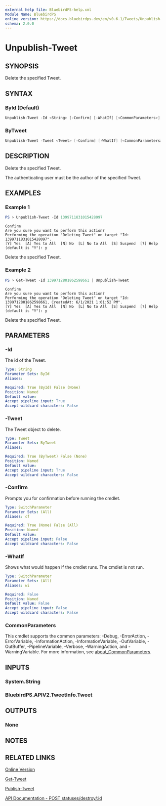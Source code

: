 ```yaml
---
external help file: BluebirdPS-help.xml
Module Name: BluebirdPS
online version: https://docs.bluebirdps.dev/en/v0.6.1/Tweets/Unpublish-Tweet
schema: 2.0.0
---
```


# Unpublish-Tweet

## SYNOPSIS

Delete the specified Tweet.

## SYNTAX

### ById (Default)

```powershell
Unpublish-Tweet -Id <String> [-Confirm] [-WhatIf] [<CommonParameters>]
```

### ByTweet

```powershell
Unpublish-Tweet -Tweet <Tweet> [-Confirm] [-WhatIf] [<CommonParameters>]
```

## DESCRIPTION

Delete the specified Tweet.

The authenticating user must be the author of the specified Tweet.

## EXAMPLES

### Example 1

```powershell
PS > Unpublish-Tweet -Id 1399711831015428097
```

```text
Confirm
Are you sure you want to perform this action?
Performing the operation "Deleting Tweet" on target "Id: 1399711831015428097".
[Y] Yes  [A] Yes to All  [N] No  [L] No to All  [S] Suspend  [?] Help (default is "Y"): y
```

Delete the specified Tweet.

### Example 2

```powershell
PS > Get-Tweet -Id 1399712801862598661 | Unpublish-Tweet
```

```text
Confirm
Are you sure you want to perform this action?
Performing the operation "Deleting Tweet" on target "Id: 1399712801862598661, CreatedAt: 6/1/2021 1:01:52 PM".
[Y] Yes  [A] Yes to All  [N] No  [L] No to All  [S] Suspend  [?] Help (default is "Y"): y
```

Delete the specified Tweet.

## PARAMETERS

### -Id

The id of the Tweet.

```yaml
Type: String
Parameter Sets: ById
Aliases:

Required: True (ById) False (None)
Position: Named
Default value:
Accept pipeline input: True
Accept wildcard characters: False
```

### -Tweet

The Tweet object to delete.

```yaml
Type: Tweet
Parameter Sets: ByTweet
Aliases:

Required: True (ByTweet) False (None)
Position: Named
Default value:
Accept pipeline input: True
Accept wildcard characters: False
```

### -Confirm

Prompts you for confirmation before running the cmdlet.

```yaml
Type: SwitchParameter
Parameter Sets: (All)
Aliases: cf

Required: True (None) False (All)
Position: Named
Default value:
Accept pipeline input: False
Accept wildcard characters: False
```

### -WhatIf

Shows what would happen if the cmdlet runs.
The cmdlet is not run.

```yaml
Type: SwitchParameter
Parameter Sets: (All)
Aliases: wi

Required: False
Position: Named
Default value: False
Accept pipeline input: False
Accept wildcard characters: False
```

### CommonParameters

This cmdlet supports the common parameters: -Debug, -ErrorAction, -ErrorVariable, -InformationAction, -InformationVariable, -OutVariable, -OutBuffer, -PipelineVariable, -Verbose, -WarningAction, and -WarningVariable. For more information, see [about_CommonParameters](http://go.microsoft.com/fwlink/?LinkID=113216).

## INPUTS

### System.String

### BluebirdPS.APIV2.TweetInfo.Tweet

## OUTPUTS

### None

## NOTES

## RELATED LINKS

[Online Version](https://docs.bluebirdps.dev/en/v0.6.1/Tweets/Unpublish-Tweet)

[Get-Tweet](https://docs.bluebirdps.dev/en/v0.6.1/Tweets/Get-Tweet)

[Publish-Tweet](https://docs.bluebirdps.dev/en/v0.6.1/Tweets/Publish-Tweet)

[API Documentation - POST statuses/destroy/:id](https://developer.twitter.com/en/docs/twitter-api/v1/tweets/post-and-engage/api-reference/post-statuses-destroy-id)
